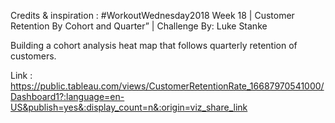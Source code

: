 Credits & inspiration :  #WorkoutWednesday2018 Week 18 | Customer Retention By Cohort and Quarter” | Challenge By: Luke Stanke


Building a cohort analysis heat map that follows quarterly retention of customers.

Link :  https://public.tableau.com/views/CustomerRetentionRate_16687970541000/Dashboard1?:language=en-US&publish=yes&:display_count=n&:origin=viz_share_link

